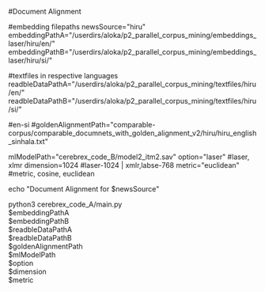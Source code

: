 #Document Alignment

#embedding filepaths
newsSource="hiru"
embeddingPathA="/userdirs/aloka/p2_parallel_corpus_mining/embeddings_laser/hiru/en/"
embeddingPathB="/userdirs/aloka/p2_parallel_corpus_mining/embeddings_laser/hiru/si/"

#textfiles in respective languages
readbleDataPathA="/userdirs/aloka/p2_parallel_corpus_mining/textfiles/hiru/en/" 
readbleDataPathB="/userdirs/aloka/p2_parallel_corpus_mining/textfiles/hiru/si/"

#en-si
#goldenAlignmentPath="comparable-corpus/comparable_documnets_with_golden_alignment_v2/hiru/hiru_english_sinhala.txt"



mlModelPath="cerebrex_code_B/model2_itm2.sav"
option="laser" #laser, xlmr
dimension=1024 #laser-1024 | xmlr,labse-768
metric="euclidean" #metric, cosine, euclidean

echo "Document Alignment for $newsSource"

python3 cerebrex_code_A/main.py \
	$embeddingPathA \
	$embeddingPathB \
	$readbleDataPathA \
	$readbleDataPathB \
	$goldenAlignmentPath \
	$mlModelPath \
	$option \
	$dimension \
	$metric